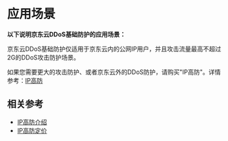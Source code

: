 # 应用场景

**以下说明京东云DDoS基础防护的应用场景：**

京东云DDoS基础防护仅适用于京东云内的公网IP用户，并且攻击流量最高不超过2G的DDoS攻击防护场景。

如果您需要更大的攻击防护、或者京东云外的DDoS防护，请购买"IP高防"。详情参考：[IP高防](http://www.jdcloud.com/cn/products/anti-ddos-pro)

 



## 相关参考

- [IP高防介绍](/documentation/Cloud-Security/Anti-DDoS-Pro/Introduction/Product-Overview.md)
- [IP高防定价](/documentation/Cloud-Security/Anti-DDoS-Pro/Pricing/Price-Overview.md)
